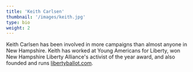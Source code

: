 ```yaml
---
title: 'Keith Carlsen'
thumbnail: '/images/keith.jpg'
type: bio
weight: 2
---
```


Keith Carlsen has been involved in more campaigns than almost anyone in New Hampshire. Keith has worked at Young Americans for Liberty, won New Hampshire Liberty Alliance's activist of the year award, and also founded and runs [libertyballot.com](libertyballot.com).
